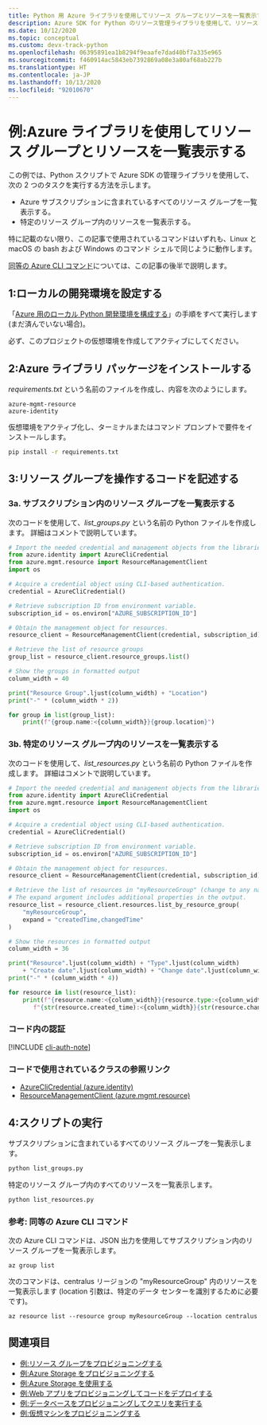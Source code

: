 ```yaml
---
title: Python 用 Azure ライブラリを使用してリソース グループとリソースを一覧表示する
description: Azure SDK for Python のリソース管理ライブラリを使用して、リソース グループと特定のグループ内のリソースを一覧表示します。
ms.date: 10/12/2020
ms.topic: conceptual
ms.custom: devx-track-python
ms.openlocfilehash: 06395891ea1b8294f9eaafe7dad40bf7a335e965
ms.sourcegitcommit: f460914ac5843eb7392869a08e3a80af68ab227b
ms.translationtype: HT
ms.contentlocale: ja-JP
ms.lasthandoff: 10/13/2020
ms.locfileid: "92010670"
---
```

# <a name="example-use-the-azure-libraries-to-list-resource-groups-and-resources"></a>例:Azure ライブラリを使用してリソース グループとリソースを一覧表示する

この例では、Python スクリプトで Azure SDK の管理ライブラリを使用して、次の 2 つのタスクを実行する方法を示します。

- Azure サブスクリプションに含まれているすべてのリソース グループを一覧表示する。
- 特定のリソース グループ内のリソースを一覧表示する。
 
特に記載のない限り、この記事で使用されているコマンドはいずれも、Linux と macOS の bash および Windows のコマンド シェルで同じように動作します。

[同等の Azure CLI コマンド](#for-reference-equivalent-azure-cli-commands)については、この記事の後半で説明します。

## <a name="1-set-up-your-local-development-environment"></a>1:ローカルの開発環境を設定する

「[Azure 用のローカル Python 開発環境を構成する](configure-local-development-environment.md)」の手順をすべて実行します (まだ済んでいない場合)。

必ず、このプロジェクトの仮想環境を作成してアクティブにしてください。

## <a name="2-install-the-azure-library-packages"></a>2:Azure ライブラリ パッケージをインストールする

*requirements.txt* という名前のファイルを作成し、内容を次のようにします。

```text
azure-mgmt-resource
azure-identity
```

仮想環境をアクティブ化し、ターミナルまたはコマンド プロンプトで要件をインストールします。

```cmd
pip install -r requirements.txt
```

## <a name="3-write-code-to-work-with-resource-groups"></a>3:リソース グループを操作するコードを記述する

### <a name="3a-list-resource-groups-in-a-subscription"></a>3a. サブスクリプション内のリソース グループを一覧表示する

次のコードを使用して、*list_groups.py* という名前の Python ファイルを作成します。 詳細はコメントで説明しています。

```python
# Import the needed credential and management objects from the libraries.
from azure.identity import AzureCliCredential
from azure.mgmt.resource import ResourceManagementClient
import os

# Acquire a credential object using CLI-based authentication.
credential = AzureCliCredential()

# Retrieve subscription ID from environment variable.
subscription_id = os.environ["AZURE_SUBSCRIPTION_ID"]

# Obtain the management object for resources.
resource_client = ResourceManagementClient(credential, subscription_id)

# Retrieve the list of resource groups
group_list = resource_client.resource_groups.list()

# Show the groups in formatted output
column_width = 40

print("Resource Group".ljust(column_width) + "Location")
print("-" * (column_width * 2))

for group in list(group_list):
    print(f"{group.name:<{column_width}}{group.location}")
```

### <a name="3b-list-resources-within-a-specific-resource-group"></a>3b. 特定のリソース グループ内のリソースを一覧表示する

次のコードを使用して、*list_resources.py* という名前の Python ファイルを作成します。 詳細はコメントで説明しています。

```python
# Import the needed credential and management objects from the libraries.
from azure.identity import AzureCliCredential
from azure.mgmt.resource import ResourceManagementClient
import os

# Acquire a credential object using CLI-based authentication.
credential = AzureCliCredential()

# Retrieve subscription ID from environment variable.
subscription_id = os.environ["AZURE_SUBSCRIPTION_ID"]

# Obtain the management object for resources.
resource_client = ResourceManagementClient(credential, subscription_id)

# Retrieve the list of resources in "myResourceGroup" (change to any name desired).
# The expand argument includes additional properties in the output.
resource_list = resource_client.resources.list_by_resource_group(
    "myResourceGroup",
    expand = "createdTime,changedTime"
)

# Show the resources in formatted output
column_width = 36

print("Resource".ljust(column_width) + "Type".ljust(column_width)
    + "Create date".ljust(column_width) + "Change date".ljust(column_width))
print("-" * (column_width * 4))

for resource in list(resource_list):
    print(f"{resource.name:<{column_width}}{resource.type:<{column_width}}"
       f"{str(resource.created_time):<{column_width}}{str(resource.changed_time):<{column_width}}")
```

### <a name="authentication-in-the-code"></a>コード内の認証

[!INCLUDE [cli-auth-note](includes/cli-auth-note.md)]

### <a name="reference-links-for-classes-used-in-the-code"></a>コードで使用されているクラスの参照リンク

- [AzureCliCredential (azure.identity)](/python/api/azure-identity/azure.identity.azureclicredential)
- [ResourceManagementClient (azure.mgmt.resource)](/python/api/azure-mgmt-resource/azure.mgmt.resource.resourcemanagementclient)

## <a name="4-run-the-scripts"></a>4:スクリプトの実行

サブスクリプションに含まれているすべてのリソース グループを一覧表示します。

```cmd
python list_groups.py
```

特定のリソース グループ内のすべてのリソースを一覧表示します。

```cmd
python list_resources.py
```

### <a name="for-reference-equivalent-azure-cli-commands"></a>参考: 同等の Azure CLI コマンド

次の Azure CLI コマンドは、JSON 出力を使用してサブスクリプション内のリソース グループを一覧表示します。

```azurecli
az group list
```

次のコマンドは、centralus リージョンの "myResourceGroup" 内のリソースを一覧表示します (location 引数は、特定のデータ センターを識別するために必要です)。

```azurecli
az resource list --resource group myResourceGroup --location centralus
```

## <a name="see-also"></a>関連項目

- [例:リソース グループをプロビジョニングする](azure-sdk-example-resource-group.md)
- [例:Azure Storage をプロビジョニングする](azure-sdk-example-storage.md)
- [例:Azure Storage を使用する](azure-sdk-example-storage-use.md)
- [例:Web アプリをプロビジョニングしてコードをデプロイする](azure-sdk-example-web-app.md)
- [例:データベースをプロビジョニングしてクエリを実行する](azure-sdk-example-database.md)
- [例:仮想マシンをプロビジョニングする](azure-sdk-example-virtual-machines.md)
